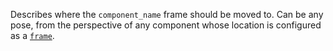 Describes where the `component_name` frame should be moved to.
Can be any pose, from the perspective of any component whose location is configured as a [`frame`](/operate/mobility/define-geometry/).
